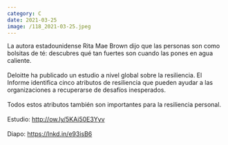 ```yaml
--- 
category: C 
date: 2021-03-25 
image: /118_2021-03-25.jpeg 
--- 
```


La autora estadounidense Rita Mae Brown dijo que las personas son como bolsitas de té: descubres qué tan fuertes son cuando las pones en agua caliente. <br><br>Deloitte ha publicado un estudio a nivel global sobre la resiliencia. El Informe identifica cinco atributos de resiliencia que pueden ayudar a las organizaciones a recuperarse de desafíos inesperados. <br><br>Todos estos atributos también son importantes para la resiliencia personal. <br><br>Estudio: http://ow.ly/5KAi50E3Yyv<br><br>Diapo: https://lnkd.in/e93isB6
